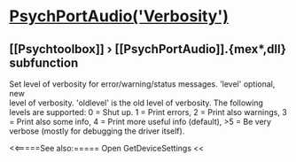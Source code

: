 # [PsychPortAudio('Verbosity')](PsychPortAudio-Verbosity) 
## [[Psychtoolbox]] &#8250; [[PsychPortAudio]].{mex*,dll} subfunction


Set level of verbosity for error/warning/status messages. 'level' optional, new  
level of verbosity. 'oldlevel' is the old level of verbosity. The following  
levels are supported: 0 = Shut up. 1 = Print errors, 2 = Print also warnings, 3  
= Print also some info, 4 = Print more useful info (default), \>5 = Be very  
verbose (mostly for debugging the driver itself).   


<<=====See also:=====
Open GetDeviceSettings 
<<